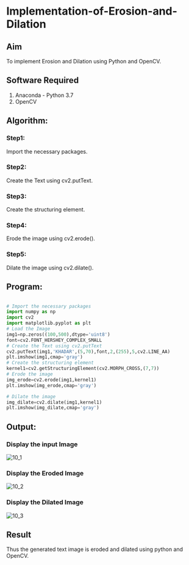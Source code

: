 # Implementation-of-Erosion-and-Dilation

## Aim
To implement Erosion and Dilation using Python and OpenCV.

## Software Required
1. Anaconda - Python 3.7
2. OpenCV

## Algorithm:
### Step1:
Import the necessary packages.

### Step2:
Create the Text using cv2.putText.

### Step3:
Create the structuring element.

### Step4:
Erode the image using cv2.erode().

### Step5:
Dilate the image using cv2.dilate().

 
## Program:

```python

# Import the necessary packages
import numpy as np
import cv2
import matplotlib.pyplot as plt
# Load the Image
img1=np.zeros((100,500),dtype='uint8')
font=cv2.FONT_HERSHEY_COMPLEX_SMALL
# Create the Text using cv2.putText
cv2.putText(img1,'KHADAR',(5,70),font,2,(255),5,cv2.LINE_AA)
plt.imshow(img1,cmap='gray')
# Create the structuring element
kernel1=cv2.getStructuringElement(cv2.MORPH_CROSS,(7,7))
# Erode the image
img_erode=cv2.erode(img1,kernel1)
plt.imshow(img_erode,cmap='gray')

# Dilate the image
img_dilate=cv2.dilate(img1,kernel1)
plt.imshow(img_dilate,cmap='gray')


```
## Output:

### Display the input Image

![10_1](https://user-images.githubusercontent.com/75235233/169857155-d709858e-77c9-4f45-aec1-0869dd79a2b7.png)


### Display the Eroded Image

![10_2](https://user-images.githubusercontent.com/75235233/169857174-f71d3ec0-16a6-45ea-b458-2dc991694258.png)


### Display the Dilated Image

![10_3](https://user-images.githubusercontent.com/75235233/169857202-07e37762-861b-46c4-a58c-9ddd774772ed.png)


## Result
Thus the generated text image is eroded and dilated using python and OpenCV.
